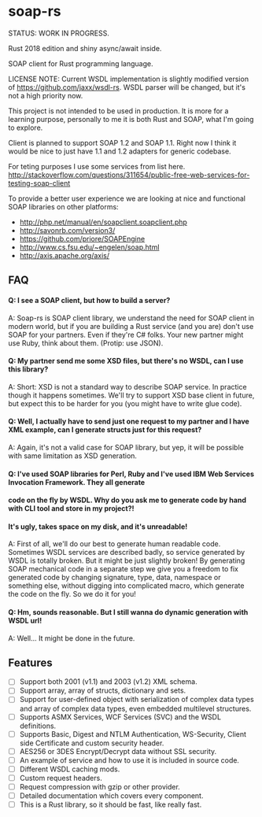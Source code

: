 # soap-rs

STATUS: WORK IN PROGRESS.

Rust 2018 edition and shiny async/await inside.

SOAP client for Rust programming language.

LICENSE NOTE: Current WSDL implementation is slightly modified version of https://github.com/jaxx/wsdl-rs. WSDL parser will be changed, but it's not a high priority now.

This project is not intended to be used in production. It is more for a learning purpose, personally to me it is both Rust and SOAP, what I'm going to explore.

Client is planned to support SOAP 1.2 and SOAP 1.1. Right now I think it would be nice to just have 1.1 and 1.2 adapters for generic codebase.

For teting purposes I use some services from list here.
http://stackoverflow.com/questions/311654/public-free-web-services-for-testing-soap-client

To provide a better user experience we are looking at nice and functional SOAP libraries on other platforms:
- http://php.net/manual/en/soapclient.soapclient.php
- http://savonrb.com/version3/
- https://github.com/priore/SOAPEngine
- http://www.cs.fsu.edu/~engelen/soap.html
- http://axis.apache.org/axis/

## FAQ
#### Q: I see a SOAP client, but how to build a server?
A: Soap-rs is SOAP client library, we understand the need for SOAP client in modern world, but if you are building a Rust service (and you are) don't use SOAP for your partners. Even if they're C# folks. Your new partner might use Ruby, think about them. (Protip: use JSON).
#### Q: My partner send me some XSD files, but there's no WSDL, can I use this library?
A: Short: XSD is not a standard way to describe SOAP service. In practice though it happens sometimes. We'll try to support XSD base client in future, but expect this to be harder for you (you might have to write glue code).
#### Q: Well, I actually have to send just one request to my partner and I have XML example, can I generate structs just for this request?
A: Again, it's not a valid case for SOAP library, but yep, it will be possible with same limitation as XSD generation.
#### Q: I've used SOAP libraries for Perl, Ruby and I've used IBM Web Services Invocation Framework. They all generate 
#### code on the fly by WSDL. Why do you ask me to generate code by hand with CLI tool and store in my project?!
#### It's ugly, takes space on my disk, and it's unreadable!
A: First of all, we'll do our best to generate human readable code. Sometimes WSDL services are described badly, so service generated by WSDL is totally broken. But it might be just slightly broken!
By generating SOAP mechanical code in a separate step we give you a freedom to fix generated code by changing signature, type,
data, namespace or something else, without digging into complicated macro, which generate the code on the fly. So we do it for you!
#### Q: Hm, sounds reasonable. But I still wanna do dynamic generation with WSDL url!
A: Well... It might be done in the future.

## Features
- [ ] Support both 2001 (v1.1) and 2003 (v1.2) XML schema.
- [ ] Support array, array of structs, dictionary and sets.
- [ ] Support for user-defined object with serialization of complex data types and array of complex data types, even embedded multilevel structures.
- [ ] Supports ASMX Services, WCF Services (SVC) and the WSDL definitions.
- [ ] Supports Basic, Digest and NTLM Authentication, WS-Security, Client side Certificate and custom security header.
- [ ] AES256 or 3DES Encrypt/Decrypt data without SSL security.
- [ ] An example of service and how to use it is included in source code.
- [ ] Different WSDL caching mods.
- [ ] Custom request headers.
- [ ] Request compression with gzip or other provider.
- [ ] Detailed documentation which covers every component.
- [ ] This is a Rust library, so it should be fast, like really fast.

